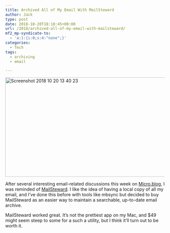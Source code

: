 ```yaml
---
title: Archived All of My Email With MailSteward
author: Jack
type: post
date: 2018-10-20T18:10:45+00:00
url: /2018/archived-all-of-my-email-with-mailsteward/
mf2_mp-syndicate-to:
  - 'a:1:{i:0;s:4:"none";}'
categories:
  - Tech
tags:
  - archiving
  - email

---
```

<img title="Screenshot 2018-10-20 13.40.23.png" src="/wp-content/uploads/2018/10/Screenshot-2018-10-20-13.40.23.png" alt="Screenshot 2018 10 20 13 40 23" width="598" height="315" border="0" />

After several interesting email-related discussions this week on [Micro.blog][1], I was reminded of [MailSteward][2]. I like the idea of having a local copy of all my email, and I&#8217;ve done this before with tools like mbsync but decided to buy MailSteward as an easier way to maintain a searchable, up-to-date email archive.

MailSteward worked great. It&#8217;s not the prettiest app on my Mac, and $49 might seem steep to some for a such a utility, but I think it&#8217;ll turn out to be worth it.

 [1]: https://micro.blog
 [2]: https://mailsteward.com